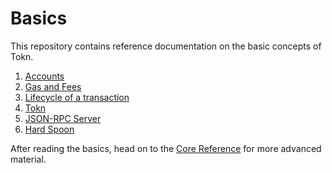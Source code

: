 <!--
order: false
parent:
  order: 3
-->

# Basics

This repository contains reference documentation on the basic concepts of Tokn.

1. [Accounts](./accounts.md)
2. [Gas and Fees](./gas.md)
3. [Lifecycle of a transaction](./transactions.md)
4. [Tokn](./tokn.md)
5. [JSON-RPC Server](./json_rpc.md)
6. [Hard Spoon](./hard_spoon.md)

After reading the basics, head on to the [Core Reference](../core/README.md) for more advanced material.
